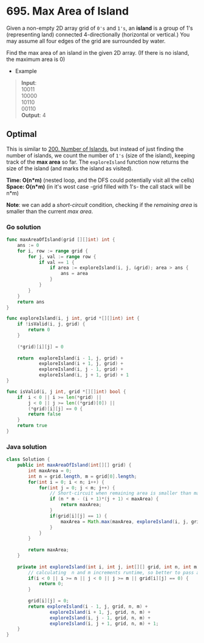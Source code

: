 # 695. Max Area of Island

Given a non-empty 2D array grid of `0's` and `1's`, an **island** is a group of 1's (representing
land) connected 4-directionally (horizontal or vertical.) You may assume all four edges of the grid
are surrounded by water.

Find the max area of an island in the given 2D array. (If there is no island, the maximum area is 0)

- Example
> **Input**:<br>
> 10011 <br>
> 10000 <br>
> 10110 <br>
> 00110 <br>
> **Output**: 4

## Optimal

This is similar to [200. Number of Islands](200-Number%20of%20Islands.md), but instead of just 
finding the number of islands, we count the number of `1's` (size of the island), keeping track of
the **max area** so far. The `exploreIsland` function now returns the size of the island (and marks
the island as visited).

**Time: O(n\*m)** (nested loop, and the DFS could potentially visit all the cells) <br> 
**Space: O(n\*m)** (in it's wost case -grid filled with 1's- the call stack will be n\*m)

**Note**: we can add a *short-circuit* condition, checking if the *remaining area* is smaller than
the current *max area*.

### Go solution
```go
func maxAreaOfIsland(grid [][]int) int {
    ans := 0
    for i, row := range grid {
        for j, val := range row {
            if val == 1 {
                if area := exploreIsland(i, j, &grid); area > ans {
                    ans = area
                }
            }
        }
    }
    return ans
}

func exploreIsland(i, j int, grid *[][]int) int {
    if !isValid(i, j, grid) {
        return 0
    }
    
    (*grid)[i][j] = 0
    
    return  exploreIsland(i - 1, j, grid) +
            exploreIsland(i + 1, j, grid) +
            exploreIsland(i, j - 1, grid) +
            exploreIsland(i, j + 1, grid) + 1
}

func isValid(i, j int, grid *[][]int) bool {
    if  i < 0 || i >= len(*grid) || 
        j < 0 || j >= len((*grid)[0]) ||
        (*grid)[i][j] == 0 {
        return false
    }
    return true
}
```
### Java solution
```java
class Solution {
    public int maxAreaOfIsland(int[][] grid) {
        int maxArea = 0;
        int n = grid.length, m = grid[0].length;
        for(int i = 0; i < n; i++) {
            for(int j = 0; j < m; j++) {
                // Short-circuit when remaining area is smaller than max area
                if (n * m - (i + 1)*(j + 1) < maxArea) {
                    return maxArea;
                }
                if(grid[i][j] == 1) {
                    maxArea = Math.max(maxArea, exploreIsland(i, j, grid, n, m));
                }
            }
        }
        
        return maxArea;
    }
    
    private int exploreIsland(int i, int j, int[][] grid, int n, int m) {
        // calculating  n and m increments runtime, so better to pass as args;
        if(i < 0 || i >= n || j < 0 || j >= m || grid[i][j] == 0) {
            return 0;
        }
        
        grid[i][j] = 0;
        return exploreIsland(i - 1, j, grid, n, m) +
                exploreIsland(i + 1, j, grid, n, m) +
                exploreIsland(i, j - 1, grid, n, m) +
                exploreIsland(i, j + 1, grid, n, m) + 1;
    }
}
```